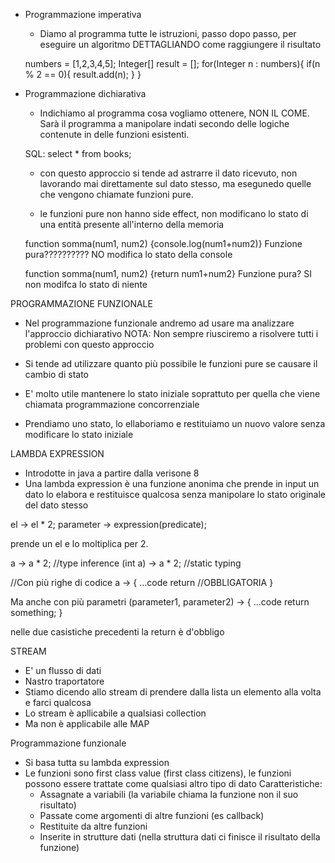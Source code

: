 - Programmazione imperativa
    - Diamo al programma tutte le istruzioni, passo dopo passo, per eseguire un algoritmo DETTAGLIANDO come raggiungere il risultato

    numbers = [1,2,3,4,5];
    Integer[] result = [];
    for(Integer n : numbers){
        if(n % 2 == 0){
            result.add(n);
        } 
    }

- Programmazione dichiarativa

    - Indichiamo al programma cosa vogliamo ottenere, NON IL COME. Sarà il programma a manipolare indati secondo delle logiche contenute in delle funzioni esistenti.

    SQL: select * from books;

    - con questo approccio si tende ad astrarre il dato ricevuto, non lavorando mai direttamente sul dato stesso, ma esegunedo quelle che vengono chiamate funzioni pure.

    - le funzioni pure non hanno side effect, non modificano lo stato di una entità presente all'interno della memoria

    function somma(num1, num2) {console.log(num1+num2)} 
    Funzione pura?????????? NO modifica lo stato della console

    function somma(num1, num2) {return num1+num2}
    Funzione pura? SI non modifca lo stato di niente

PROGRAMMAZIONE FUNZIONALE
- Nel programmazione funzionale andremo ad usare ma analizzare l'approccio dichiarativo
NOTA: Non sempre riusciremo a risolvere tutti i problemi con questo approccio

- Si tende ad utilizzare quanto più possibile le funzioni pure se causare il cambio di stato
- E' molto utile mantenere lo stato iniziale soprattuto per quella che viene chiamata programmazione concorrenziale
- Prendiamo uno stato, lo ellaboriamo e restituiamo un nuovo valore senza modificare lo stato iniziale

LAMBDA EXPRESSION
- Introdotte in java a partire dalla verisone 8
- Una lambda expression è una funzione anonima che prende in input un dato lo elabora e restituisce qualcosa senza manipolare lo stato originale del dato stesso

el -> el * 2;
parameter -> expression(predicate);

prende un el e lo moltiplica per 2.

a -> a * 2; //type inference
(int a) -> a * 2; //static typing

//Con più righe di codice
a -> {
    ...code
    return //OBBLIGATORIA
}

Ma anche con più parametri
(parameter1, parameter2) -> {
    ...code
    return something;
}

nelle due casistiche precedenti la return è d'obbligo


STREAM
- E' un flusso di dati
- Nastro traportatore
- Stiamo dicendo allo stream di prendere dalla lista un elemento alla volta e farci qualcosa
- Lo stream è apllicabile a qualsiasi collection
- Ma non è applicabile alle MAP

Programmazione funzionale
- Si basa tutta su lambda expression
- Le funzioni sono first class value (first class citizens), le funzioni possono essere trattate come qualsiasi altro tipo di dato
    Caratteristiche:
    - Assagnate a variabili (la variabile chiama la funzione non il suo risultato)
    - Passate come argomenti di altre funzioni (es callback)
    - Restituite da altre funzioni
    - Inserite in strutture dati (nella struttura dati ci finisce il risultato della funzione)